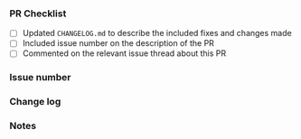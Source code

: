 ### PR Checklist

* [ ] Updated `CHANGELOG.md` to describe the included fixes and changes made
* [ ] Included issue number on the description of the PR
* [ ] Commented on the relevant issue thread about this PR

### Issue number

<!--- Which issue(s) is this PR targeting -->

### Change log

<!--- Paste here the added change logs added to the CHANGELOG.md -->

### Notes

<!--- Write anything relevant for the PR review -->
